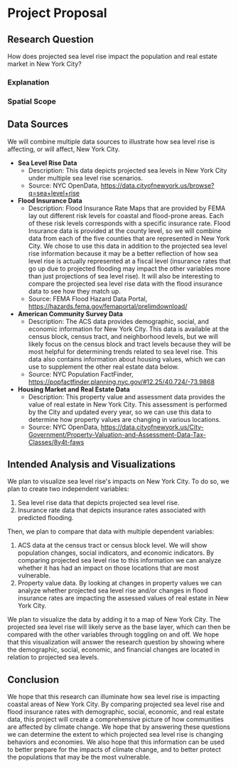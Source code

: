 # Project Proposal
## Research Question
How does projected sea level rise impact the population and real estate market in New York City?
### Explanation

### Spatial Scope

## Data Sources
We will combine multiple data sources to illustrate how sea level rise is affecting, or will affect, New York City.
- **Sea Level Rise Data**
  - Description: This data depicts projected sea levels in New York City under multiple sea level rise scenarios.
  - Source: NYC OpenData, https://data.cityofnewyork.us/browse?q=sea+level+rise
- **Flood Insurance Data**
  - Description: Flood Insurance Rate Maps that are provided by FEMA lay out different risk levels for coastal and flood-prone areas. Each of these risk levels corresponds with a specific insurance rate. Flood Insurance data is provided at the county level, so we will combine data from each of the five counties that are represented in New York City. We chose to use this data in addition to the projected sea level rise information because it may be a better reflection of how sea level rise is actually represented at a fiscal level (insurance rates that go up due to projected flooding may impact the other variables more than just projections of sea level rise). It will also be interesting to compare the projected sea level rise data with the flood insurance data to see how they match up.
  - Source: FEMA Flood Hazard Data Portal, https://hazards.fema.gov/femaportal/prelimdownload/
- **American Community Survey Data**
  - Description: The ACS data provides demographic, social, and economic information for New York City. This data is available at the census block, census tract, and neighborhood levels, but we will likely focus on the census block and tract levels because they will be most helpful for determining trends related to sea level rise. This data also contains information about housing values, which we can use to supplement the other real estate data below.
  - Source: NYC Population FactFinder, https://popfactfinder.planning.nyc.gov/#12.25/40.724/-73.9868
- **Housing Market and Real Estate Data**
  - Description: This property value and assessment data provides the value of real estate in New York City. This assessment is performed by the City and updated every year, so we can use this data to determine how property values are changing in various locations.
  - Source: NYC OpenData, https://data.cityofnewyork.us/City-Government/Property-Valuation-and-Assessment-Data-Tax-Classes/8y4t-faws
## Intended Analysis and Visualizations
We plan to visualize sea level rise's impacts on New York City. To do so, we plan to create two independent variables:
1. Sea level rise data that depicts projected sea level rise.
2. Insurance rate data that depicts insurance rates associated with predicted flooding.

Then, we plan to compare that data with multiple dependent variables:
1. ACS data at the census tract or census block level. We will show population changes, social indicators, and economic indicators. By comparing projected sea level rise to this information we can analyze whether it has had an impact on those locations that are most vulnerable.
2. Property value data. By looking at changes in property values we can analyze whether projected sea level rise and/or changes in flood insurance rates are impacting the assessed values of real estate in New York City.

We plan to visualize the data by adding it to a map of New York City. The projected sea level rise will likely serve as the base layer, which can then be compared with the other variables through toggling on and off. We hope that this visualization will answer the research question by showing where the demographic, social, economic, and financial changes are located in relation to projected sea levels.
## Conclusion
We hope that this research can illuminate how sea level rise is impacting coastal areas of New York City. By comparing projected sea level rise and flood insurance rates with demographic, social, economic, and real estate data, this project will create a comprehensive picture of how communities are affected by climate change.  We hope that by answering these questions we can determine the extent to which projected sea level rise is changing behaviors and economies.  We also hope that this information can be used to better prepare for the impacts of climate change, and to better protect the populations that may be the most vulnerable.
